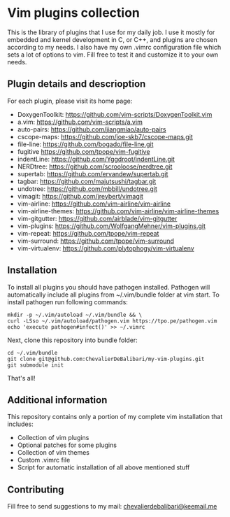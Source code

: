 # Vim plugins collection

This is the library of plugins that I use for my daily job. I use it mostly for embedded and kernel
development in C, or C++,  and plugins are chosen according to my needs. I also have my own .vimrc
configuration file which sets a lot of options to vim. Fill free to test it and customize it to your
own needs.

## Plugin details and descrioption

For each plugin, please visit its home page:


* DoxygenToolkit:     https://github.com/vim-scripts/DoxygenToolkit.vim
* a.vim:              https://github.com/vim-scripts/a.vim
* auto-pairs:         https://github.com/jiangmiao/auto-pairs
* cscope-maps:        https://github.com/joe-skb7/cscope-maps.git
* file-line:          https://github.com/bogado/file-line.git
* fugitive            https://github.com/tpope/vim-fugitive
* indentLine:         https://github.com/Yggdroot/indentLine.git
* NERDtree:           https://github.com/scrooloose/nerdtree.git
* supertab:           https://github.com/ervandew/supertab.git
* tagbar:             https://github.com/majutsushi/tagbar.git
* undotree:           https://github.com/mbbill/undotree.git
* vimagit:            https://github.com/jreybert/vimagit
* vim-airline:        https://github.com/vim-airline/vim-airline
* vim-airline-themes: https://github.com/vim-airline/vim-airline-themes
* vim-gitgutter:      https://github.com/airblade/vim-gitgutter
* vim-plugins:        https://github.com/WolfgangMehner/vim-plugins.git
* vim-repeat:         https://github.com/tpope/vim-repeat
* vim-surround:       https://github.com/tpope/vim-surround
* vim-virtualenv:     https://github.com/plytophogy/vim-virtualenv

## Installation

To install all plugins you should have pathogen installed. Pathogen will
automatically include all plugins from ~/.vim/bundle folder at vim start.
To install pathogen run following commands:

```
mkdir -p ~/.vim/autoload ~/.vim/bundle && \
curl -LSso ~/.vim/autoload/pathogen.vim https://tpo.pe/pathogen.vim
echo 'execute pathogen#infect()' >> ~/.vimrc
```
Next, clone this repository into bundle folder:

```
cd ~/.vim/bundle
git clone git@github.com:ChevalierDeBalibari/my-vim-plugins.git
git submodule init
```

That's all!

## Additional information

This repository contains only a portion of my complete vim installation that includes:

* Collection of vim plugins
* Optional patches for some plugins
* Collection of vim themes
* Custom .vimrc file
* Script for automatic installation of all above mentioned stuff

## Contributing
Fill free to send suggestions to my mail: chevalierdebalibari@keemail.me

